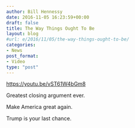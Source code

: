```yaml
---
author: Bill Hennessy
date: 2016-11-05 16:23:59+00:00
draft: false
title: The Way Things Ought To Be
layout: blog
#url: e/2016/11/05/the-way-things-ought-to-be/
categories:
- News
post_format:
- Video
type: "post"
---
```


https://youtu.be/vST61W4bGm8

Greatest closing argument ever. 

Make America great again. 

Trump is your last chance.
